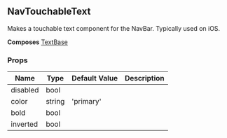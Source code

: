 ## NavTouchableText 
 
Makes a touchable text component for the NavBar. Typically
used on iOS.

 
 __Composes__ [TextBase](TextBase.md) 


 ### Props
Name | Type | Default Value | Description
--- | --- | --- | --- 
disabled | bool  |   | 
color | string  | 'primary' | 
bold | bool  |   | 
inverted | bool  |   | 
 
